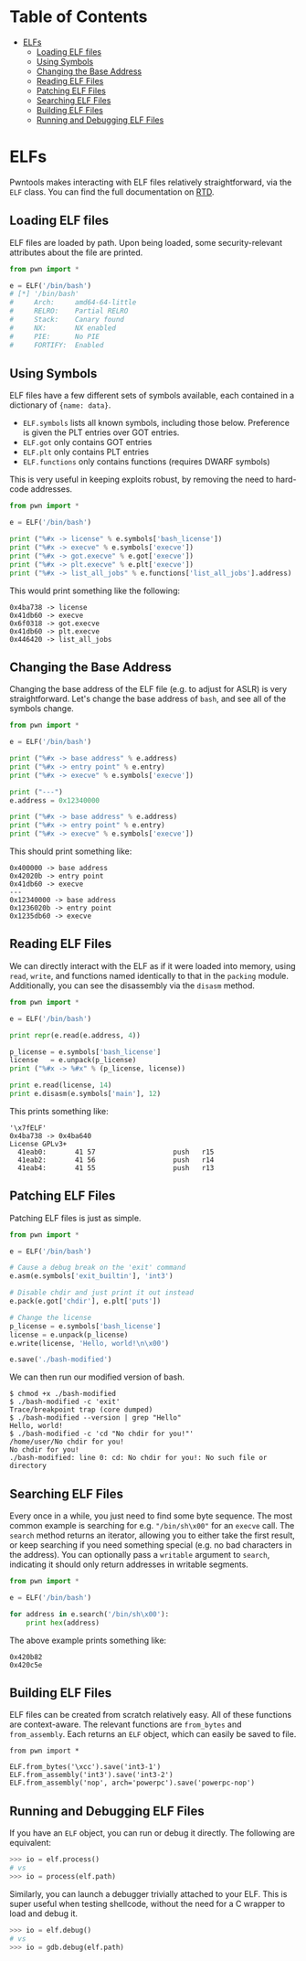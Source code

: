 Table of Contents
=================

  * [ELFs](#elfs)
    * [Loading ELF files](#loading-elf-files)
    * [Using Symbols](#using-symbols)
    * [Changing the Base Address](#changing-the-base-address)
    * [Reading ELF Files](#reading-elf-files)
    * [Patching ELF Files](#patching-elf-files)
    * [Searching ELF Files](#searching-elf-files)
    * [Building ELF Files](#building-elf-files)
    * [Running and Debugging ELF Files](#running-and-debugging-elf-files)

# ELFs

Pwntools makes interacting with ELF files relatively straightforward, via the `ELF` class.  You can find the full documentation on [RTD](https://pwntools.readthedocs.org/en/latest/elf.html).

## Loading ELF files

ELF files are loaded by path.  Upon being loaded, some security-relevant attributes about the file are printed.

```py
from pwn import *

e = ELF('/bin/bash')
# [*] '/bin/bash'
#     Arch:     amd64-64-little
#     RELRO:    Partial RELRO
#     Stack:    Canary found
#     NX:       NX enabled
#     PIE:      No PIE
#     FORTIFY:  Enabled
```

## Using Symbols

ELF files have a few different sets of symbols available, each contained in a dictionary of `{name: data}`.

- `ELF.symbols` lists all known symbols, including those below.  Preference is given the PLT entries over GOT entries.
- `ELF.got` only contains GOT entries
- `ELF.plt` only contains PLT entries
- `ELF.functions` only contains functions (requires DWARF symbols)

This is very useful in keeping exploits robust, by removing the need to hard-code addresses.

```py
from pwn import *

e = ELF('/bin/bash')

print ("%#x -> license" % e.symbols['bash_license'])
print ("%#x -> execve" % e.symbols['execve'])
print ("%#x -> got.execve" % e.got['execve'])
print ("%#x -> plt.execve" % e.plt['execve'])
print ("%#x -> list_all_jobs" % e.functions['list_all_jobs'].address)
```

This would print something like the following:

```
0x4ba738 -> license
0x41db60 -> execve
0x6f0318 -> got.execve
0x41db60 -> plt.execve
0x446420 -> list_all_jobs
```

## Changing the Base Address

Changing the base address of the ELF file (e.g. to adjust for ASLR) is very straightforward.  Let's change the base address of `bash`, and see all of the symbols change.

```py
from pwn import *

e = ELF('/bin/bash')

print ("%#x -> base address" % e.address)
print ("%#x -> entry point" % e.entry)
print ("%#x -> execve" % e.symbols['execve'])

print ("---")
e.address = 0x12340000

print ("%#x -> base address" % e.address)
print ("%#x -> entry point" % e.entry)
print ("%#x -> execve" % e.symbols['execve'])
```

This should print something like:

```
0x400000 -> base address
0x42020b -> entry point
0x41db60 -> execve
---
0x12340000 -> base address
0x1236020b -> entry point
0x1235db60 -> execve
```

## Reading ELF Files

We can directly interact with the ELF as if it were loaded into memory, using `read`, `write`, and functions named identically to that in the `packing` module.  Additionally, you can see the disassembly via the `disasm` method.

```py
from pwn import *

e = ELF('/bin/bash')

print repr(e.read(e.address, 4))

p_license = e.symbols['bash_license']
license   = e.unpack(p_license)
print ("%#x -> %#x" % (p_license, license))

print e.read(license, 14)
print e.disasm(e.symbols['main'], 12)
```

This prints something like:

```
'\x7fELF'
0x4ba738 -> 0x4ba640
License GPLv3+
  41eab0:       41 57                   push   r15
  41eab2:       41 56                   push   r14
  41eab4:       41 55                   push   r13
```

## Patching ELF Files

Patching ELF files is just as simple.

```py
from pwn import *

e = ELF('/bin/bash')

# Cause a debug break on the 'exit' command
e.asm(e.symbols['exit_builtin'], 'int3')

# Disable chdir and just print it out instead
e.pack(e.got['chdir'], e.plt['puts'])

# Change the license
p_license = e.symbols['bash_license']
license = e.unpack(p_license)
e.write(license, 'Hello, world!\n\x00')

e.save('./bash-modified')
```

We can then run our modified version of bash.

```
$ chmod +x ./bash-modified
$ ./bash-modified -c 'exit'
Trace/breakpoint trap (core dumped)
$ ./bash-modified --version | grep "Hello"
Hello, world!
$ ./bash-modified -c 'cd "No chdir for you!"'
/home/user/No chdir for you!
No chdir for you!
./bash-modified: line 0: cd: No chdir for you!: No such file or directory
```

## Searching ELF Files

Every once in a while, you just need to find some byte sequence.  The most common example is searching for e.g. `"/bin/sh\x00"` for an `execve` call.
The `search` method returns an iterator, allowing you to either take the first result, or keep searching if you need something special (e.g. no bad characters in the address).  You can optionally pass a `writable` argument to `search`, indicating it should only return addresses in writable segments.

```py
from pwn import *

e = ELF('/bin/bash')

for address in e.search('/bin/sh\x00'):
    print hex(address)
```

The above example prints something like:

```
0x420b82
0x420c5e
```

## Building ELF Files

ELF files can be created from scratch relatively easy.  All of these functions are context-aware.  The relevant functions are `from_bytes` and `from_assembly`.  Each returns an `ELF` object, which can easily be saved to file.

```
from pwn import *

ELF.from_bytes('\xcc').save('int3-1')
ELF.from_assembly('int3').save('int3-2')
ELF.from_assembly('nop', arch='powerpc').save('powerpc-nop')
```

## Running and Debugging ELF Files

If you have an `ELF` object, you can run or debug it directly.  The following are equivalent:

```py
>>> io = elf.process()
# vs
>>> io = process(elf.path)
```

Similarly, you can launch a debugger trivially attached to your ELF.  This is super useful when testing shellcode, without the need for a C wrapper to load and debug it.

```py
>>> io = elf.debug()
# vs
>>> io = gdb.debug(elf.path)
```
